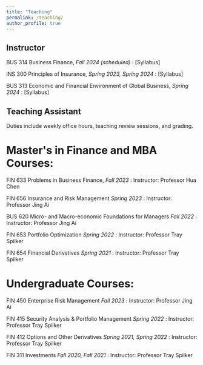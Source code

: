 ```yaml
---
title: "Teaching"
permalink: /teaching/
author_profile: true
---
```


## Instructor
BUS 314 Business Finance, *Fall 2024 (scheduled)*
: [Syllabus]

INS 300 Principles of Insurance, *Spring 2023, Spring 2024*
: [Syllabus]

BUS 313 Economic and Financial Environment of Global Business, *Spring 2024*
: [Syllabus]


## Teaching Assistant
Duties include weekly office hours, teaching review sessions, and grading.

# Master's in Finance and MBA Courses:
FIN 633 Problems in Business Finance, *Fall 2023*
: Instructor: Professor Hua Chen

FIN 656 Insurance and Risk Management *Spring 2023*
: Instructor: Professor Jing Ai

BUS 620 Micro- and Macro-economic Foundations for Managers *Fall 2022*
: Instructor: Professor Jing Ai

FIN 653 Portfolio Optimization *Spring 2022*
: Instructor: Professor Tray Spilker

FIN 654 Financial Derivatives *Spring 2021*
: Instructor: Professor Tray Spilker

# Undergraduate Courses:
FIN 450 Enterprise Risk Management *Fall 2023*
: Instructor: Professor Jing Ai

FIN 415 Security Analysis & Portfolio Management *Spring 2022*
: Instructor: Professor Tray Spilker

FIN 412 Options and Other Derivatives *Spring 2021, Spring 2022*
: Instructor: Professor Tray Spilker

FIN 311 Investments *Fall 2020, Fall 2021*
: Instructor: Professor Tray Spilker
